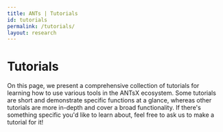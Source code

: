 ```yaml
---
title: ANTs | Tutorials
id: tutorials
permalink: /tutorials/
layout: research
---
```


# Tutorials

On this page, we present a comprehensive collection of tutorials for learning how
to use various tools in the ANTsX ecosystem. Some tutorials are short and demonstrate 
specific functions at a glance, whereas other tutorials are more in-depth and cover
a broad functionality. If there's something specific you'd like to learn about, feel
free to ask us to make a tutorial for it!



